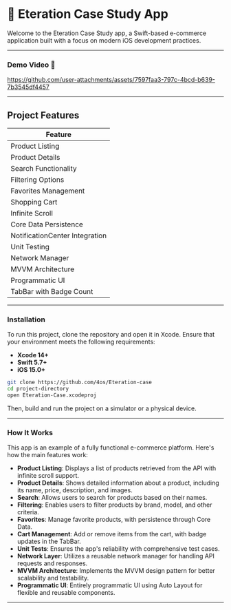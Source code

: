 # 📱 Eteration Case Study App

Welcome to the Eteration Case Study app, a Swift-based e-commerce application built with a focus on modern iOS development practices.

---

### Demo Video 🎥


https://github.com/user-attachments/assets/7597faa3-797c-4bcd-b639-7b3545df4457


---

## Project Features

| **Feature**             |
|--------------------------|
| Product Listing          |
| Product Details          |
| Search Functionality     |
| Filtering Options        |
| Favorites Management     |
| Shopping Cart            |
| Infinite Scroll          |
| Core Data Persistence    |
| NotificationCenter Integration |
| Unit Testing             |
| Network Manager          |
| MVVM Architecture        |
| Programmatic UI          |
| TabBar with Badge Count  | 

--- 

### Installation

To run this project, clone the repository and open it in Xcode. Ensure that your environment meets the following requirements:

- **Xcode 14+**
- **Swift 5.7+**
- **iOS 15.0+**

```bash
git clone https://github.com/4os/Eteration-case
cd project-directory
open Eteration-Case.xcodeproj
```

Then, build and run the project on a simulator or a physical device.

---

### How It Works

This app is an example of a fully functional e-commerce platform. Here's how the main features work:

- **Product Listing**: Displays a list of products retrieved from the API with infinite scroll support.
- **Product Details**: Shows detailed information about a product, including its name, price, description, and images.
- **Search**: Allows users to search for products based on their names.
- **Filtering**: Enables users to filter products by brand, model, and other criteria.
- **Favorites**: Manage favorite products, with persistence through Core Data.
- **Cart Management**: Add or remove items from the cart, with badge updates in the TabBar.
- **Unit Tests**: Ensures the app's reliability with comprehensive test cases.
- **Network Layer**: Utilizes a reusable network manager for handling API requests and responses.
- **MVVM Architecture**: Implements the MVVM design pattern for better scalability and testability.
- **Programmatic UI**: Entirely programmatic UI using Auto Layout for flexible and reusable components.

--- 
